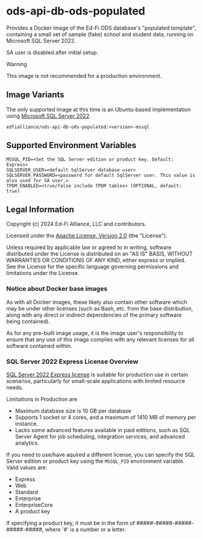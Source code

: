 # ods-api-db-ods-populated

Provides a Docker image of the Ed-Fi ODS database's "populated template",
containing a small set of sample (fake) school and student data, running on
Microsoft SQL Server 2022.

SA user is disabled after initial setup.

> [!WARNING]
> This image is not recommended for a production environment.

## Image Variants

The only supported image at this time is an Ubuntu-based implementation using
[Microsoft SQL Server 2022](https://mcr.microsoft.com/product/mssql/server/about).

`edfialliance/ods-api-db-ods-populated:<version>-mssql`

## Supported Environment Variables

```none
MSSQL_PID=<Set the SQL Server edition or product key. Default: Express>
SQLSERVER_USER=<default SqlServer database user>
SQLSERVER_PASSWORD=<password for default SqlServer user. This value is also used for SA user.>
TPDM_ENABLED=<true/false include TPDM tables> (OPTIONAL, default: true)
```

## Legal Information

Copyright (c) 2024 Ed-Fi Alliance, LLC and contributors.

Licensed under the [Apache License, Version
2.0]([LICENSE](https://www.apache.org/licenses/LICENSE-2.0.txt)) (the
"License").

Unless required by applicable law or agreed to in writing, software distributed
under the License is distributed on an "AS IS" BASIS, WITHOUT WARRANTIES OR
CONDITIONS OF ANY KIND, either express or implied. See the License for the
specific language governing permissions and limitations under the License.

### Notice about Docker base images

As with all Docker images, these likely also contain other software which may be
under other licenses (such as Bash, etc. from the base distribution, along with
any direct or indirect dependencies of the primary software being contained).

As for any pre-built image usage, it is the image user's responsibility to
ensure that any use of this image complies with any relevant licenses for all
software contained within.

### SQL Server 2022 Express License Overview

[SQL Server 2022 Express license](https://www.microsoft.com/en-us/Useterms/Retail/SQLServer2022/SQLServer2022DeveloperExpressEvaluation/Useterms_Retail_SQLServer2022_SQLServer2022DeveloperExpressEvaluation_English.htm) is suitable for production use in certain scenarios,
particularly for small-scale applications with limited resource needs.

Limitations in Production are
- Maximum database size is 10 GB per database
- Supports 1 socket or 4 cores, and a maximum of 1410 MB of memory per instance.
- Lacks some advanced features available in paid editions, such as SQL Server Agent
for job scheduling, integration services, and advanced analytics.

If you need to use/have aquired a different license, you can specify the 
SQL Server edition or product key using the `MSSQL_PID` environment variable.
Valid values are:

- Express
- Web
- Standard
- Enterprise
- EnterpriseCore
- A product key

If specifying a product key, it must be in the form of #####-#####-#####-#####-#####,
where '#' is a number or a letter.
